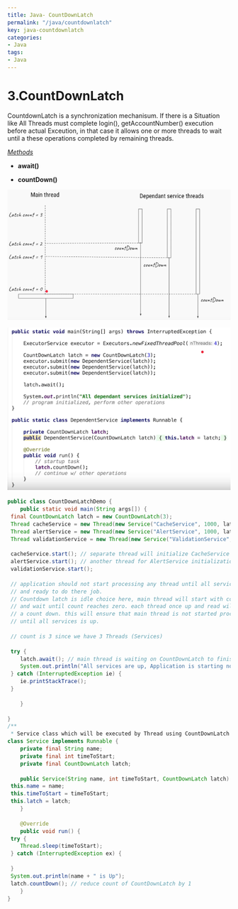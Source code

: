 ```yaml
---
title: Java- CountDownLatch
permalink: "/java/countdownlatch"
key: java-countdownlatch
categories:
- Java
tags:
- Java
---
```


3.CountDownLatch
==================

CountdownLatch is a synchronization mechanisum. If there is a Situation like All
Threads must complete login(), getAccountNumber() execution before actual
Exceution, in that case it allows one or more threads to wait until a these
operations completed by remaining threads.

<u>*Methods*</u>

-   **await()**

-   **countDown()**


![](media/79998e59f89ec98338c76fd0a1fbdbc1.png)

![](media/b6599b096717f3a937565e4802aa1929.png)

```java
public class CountDownLatchDemo {
	public static void main(String args[]) {
 final CountDownLatch latch = new CountDownLatch(3);
 Thread cacheService = new Thread(new Service("CacheService", 1000, latch));
 Thread alertService = new Thread(new Service("AlertService", 1000, latch));
 Thread validationService = new Thread(new Service("ValidationService", 1000, latch));

 cacheService.start(); // separate thread will initialize CacheService
 alertService.start(); // another thread for AlertService initialization
 validationService.start();

 // application should not start processing any thread until all service is up
 // and ready to do there job.
 // Countdown latch is idle choice here, main thread will start with count 3
 // and wait until count reaches zero. each thread once up and read will do
 // a count down. this will ensure that main thread is not started processing
 // until all services is up.

 // count is 3 since we have 3 Threads (Services)

 try {
 	latch.await(); // main thread is waiting on CountDownLatch to finish
 	System.out.println("All services are up, Application is starting now");
 } catch (InterruptedException ie) {
 	ie.printStackTrace();
 }

	}

}
/**
 * Service class which will be executed by Thread using CountDownLatch * synchronizer. */
class Service implements Runnable {
	private final String name;
	private final int timeToStart;
	private final CountDownLatch latch;

	public Service(String name, int timeToStart, CountDownLatch latch) {
 this.name = name;
 this.timeToStart = timeToStart;
 this.latch = latch;
	}

	@Override
	public void run() {
 try {
 	Thread.sleep(timeToStart);
 } catch (InterruptedException ex) {
 	 
 }
 System.out.println(name + " is Up");
 latch.countDown(); // reduce count of CountDownLatch by 1
	}
}
```
